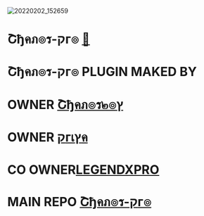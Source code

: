 ![20220202_152659](https://user-images.githubusercontent.com/94896142/155646702-66ec7838-21d8-4d61-91dd-8fc62ac4ce3e.gif)

# Շђคภ๏ร-קг๏ [💞](https://telegra.ph/file/c8fe5de96a7968636edc4.mp4)
#   Շђคภ๏ร-קг๏ PLUGIN MAKED BY

# OWNER [Շђคภ๏ร๒๏ץ](https://github.com/thanosuser)

# OWNER [קгเץค](https://github.com/PRIYA-OS)

# CO OWNER[LEGENDXPRO](https://t.me/LegendHacker_IIN)

# MAIN REPO [Շђคภ๏ร-קг๏](https://github.com/thanosuser/THANOS-PROS)

